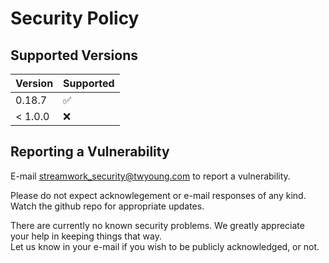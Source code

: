 # Security Policy

## Supported Versions

| Version | Supported          |
| ------- | ------------------ |
| 0.18.7  | :white_check_mark: |
| < 1.0.0 | :x:                |

## Reporting a Vulnerability

E-mail streamwork_security@twyoung.com to report a vulnerability.

Please do not expect acknowlegement or e-mail responses of any kind.
Watch the github repo for appropriate updates.   

There are currently no known security problems.  We greatly 
appreciate your help in keeping things that way.  
Let us know in your e-mail if you wish to be publicly acknowledged, or not. 

